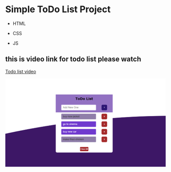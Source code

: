 # Simple ToDo List Project 

- HTML
* CSS
+ JS


## this is video link for todo list please watch

[Todo list video](https://drive.google.com/file/d/1hpjkJIF3v9B8PDtjv-4EI_D-hL37f1xJ/view?usp=sharing)


![todolist image](./src/assets/todolist.png)


